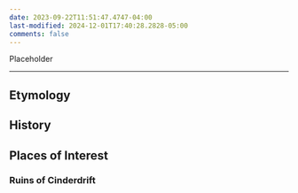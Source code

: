 ```yaml
---
date: 2023-09-22T11:51:47.4747-04:00
last-modified: 2024-12-01T17:40:28.2828-05:00
comments: false
---
```

Placeholder

---
## Etymology

## History

## Places of Interest
### Ruins of Cinderdrift